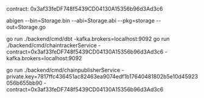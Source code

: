 contract: 0x3af33feDF748f5439CD04130A15356b96d3Ad3c6

abigen --bin=Storage.bin --abi=Storage.abi --pkg=storage --out=Storage.go

go run ./backend/cmd/dbt -kafka.brokers=localhost:9092
go run ./backend/cmd/chaintrackerService -contract=0x3af33feDF748f5439CD04130A15356b96d3Ad3c6 -kafka.brokers=localhost:9092

go run ./backend/cmd/chainpublisherService -private.key=7817ffc436451ac82463ea9074edf1b17640481802b5e10d45923056b655bb90 -contract=0x3af33feDF748f5439CD04130A15356b96d3Ad3c6
